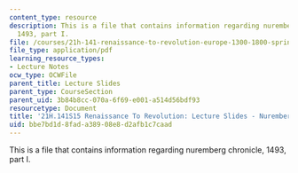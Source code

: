 ```yaml
---
content_type: resource
description: This is a file that contains information regarding nuremberg chronicle,
  1493, part I.
file: /courses/21h-141-renaissance-to-revolution-europe-1300-1800-spring-2015/bbe7bd1d8fada38908e8d2afb1c7caad_MIT21H_141S15_NurembergI.pdf
file_type: application/pdf
learning_resource_types:
- Lecture Notes
ocw_type: OCWFile
parent_title: Lecture Slides
parent_type: CourseSection
parent_uid: 3b84b8cc-070a-6f69-e001-a514d56bdf93
resourcetype: Document
title: '21H.141S15 Renaissance To Revolution: Lecture Slides - Nuremberg Chronicle'
uid: bbe7bd1d-8fad-a389-08e8-d2afb1c7caad
---
```

This is a file that contains information regarding nuremberg chronicle, 1493, part I.

